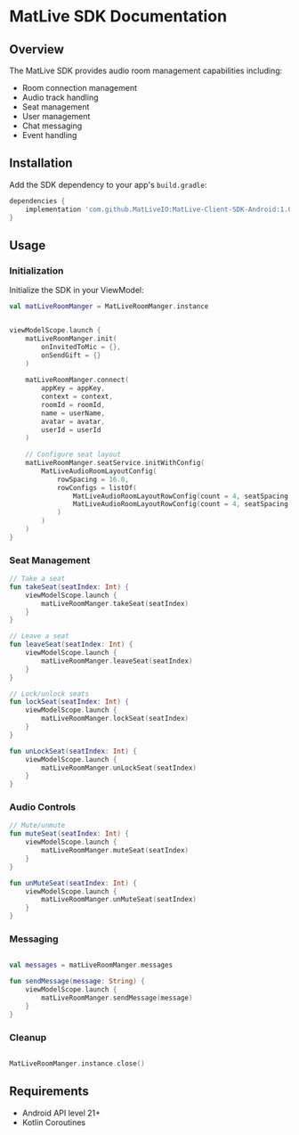 # MatLive SDK Documentation

## Overview
The MatLive SDK provides audio room management capabilities including:
- Room connection management
- Audio track handling
- Seat management
- User management
- Chat messaging
- Event handling

## Installation

Add the SDK dependency to your app's `build.gradle`:

```groovy
dependencies {
    implementation 'com.github.MatLiveIO:MatLive-Client-SDK-Android:1.0.11'
}
```

## Usage

### Initialization
Initialize the SDK in your ViewModel:

```kotlin
val matLiveRoomManger = MatLiveRoomManger.instance


viewModelScope.launch {
    matLiveRoomManger.init(
        onInvitedToMic = {},
        onSendGift = {}
    )
    
    matLiveRoomManger.connect(
        appKey = appKey,
        context = context,
        roomId = roomId,
        name = userName,
        avatar = avatar,
        userId = userId
    )
    
    // Configure seat layout
    matLiveRoomManger.seatService.initWithConfig(
        MatLiveAudioRoomLayoutConfig(
            rowSpacing = 16.0,
            rowConfigs = listOf(
                MatLiveAudioRoomLayoutRowConfig(count = 4, seatSpacing = 12),
                MatLiveAudioRoomLayoutRowConfig(count = 4, seatSpacing = 12)
            )
        )
    )
}

```

### Seat Management
```kotlin
// Take a seat
fun takeSeat(seatIndex: Int) {
    viewModelScope.launch {
        matLiveRoomManger.takeSeat(seatIndex)
    }
}

// Leave a seat
fun leaveSeat(seatIndex: Int) {
    viewModelScope.launch {
        matLiveRoomManger.leaveSeat(seatIndex)
    }
}

// Lock/unlock seats
fun lockSeat(seatIndex: Int) {
    viewModelScope.launch {
        matLiveRoomManger.lockSeat(seatIndex)
    }
}

fun unLockSeat(seatIndex: Int) {
    viewModelScope.launch {
        matLiveRoomManger.unLockSeat(seatIndex)
    }
}
```

### Audio Controls
```kotlin
// Mute/unmute
fun muteSeat(seatIndex: Int) {
    viewModelScope.launch {
        matLiveRoomManger.muteSeat(seatIndex)
    }
}

fun unMuteSeat(seatIndex: Int) {
    viewModelScope.launch {
        matLiveRoomManger.unMuteSeat(seatIndex)
    }
}
```

### Messaging
```kotlin

val messages = matLiveRoomManger.messages

fun sendMessage(message: String) {
    viewModelScope.launch {
        matLiveRoomManger.sendMessage(message)
    }
}
```

### Cleanup
```kotlin

MatLiveRoomManger.instance.close()

```

## Requirements
- Android API level 21+
- Kotlin Coroutines
